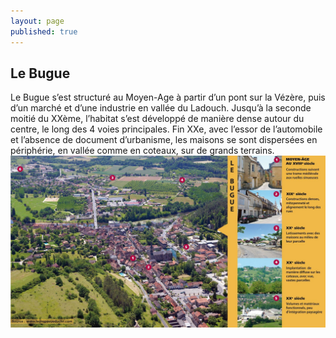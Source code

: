 ```yaml
---
layout: page
published: true
---
```


## Le Bugue
Le Bugue s’est structuré au Moyen-Age à partir d’un pont sur la Vézère, puis d’un marché et d’une industrie en vallée du Ladouch. Jusqu’à la seconde moitié du XXème, l’habitat s’est développé de manière dense autour du centre, le long des 4 voies principales. Fin XXe, avec l’essor de l’automobile et l’absence de document d’urbanisme, les maisons se sont dispersées en périphérie, en vallée comme en coteaux, sur de grands terrains.
![](/data/images/9/histoire/9_HISTOIRE_POPB2.jpg)